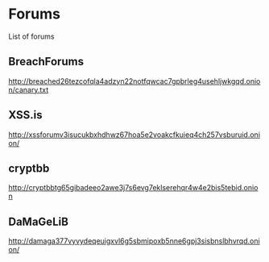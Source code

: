 # Forums
List of forums

## BreachForums
http://breached26tezcofqla4adzyn22notfqwcac7gpbrleg4usehljwkgqd.onion/canary.txt

## XSS.is
http://xssforumv3isucukbxhdhwz67hoa5e2voakcfkuieq4ch257vsburuid.onion/

## cryptbb
http://cryptbbtg65gibadeeo2awe3j7s6evg7eklserehqr4w4e2bis5tebid.onion

## DaMaGeLiB
http://damaga377vyvydeqeuigxvl6g5sbmipoxb5nne6gpj3sisbnslbhvrqd.onion/

